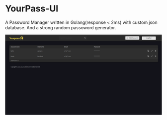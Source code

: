 # YourPass-UI

A Password Manager written in Golang(response < 2ms) with custom json database. And a strong random passoword generator.

![](3.png)
